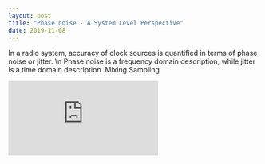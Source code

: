 ```yaml
---
layout: post
title: "Phase noise - A System Level Perspective"
date: 2019-11-08
---
```


In a radio system, accuracy of clock sources is quantified in terms of phase noise or jitter. \n
Phase noise is a frequency domain description, while jitter is a time domain description.
Mixing
Sampling

<embed src="https://radiohub.github.io/pdf/article_phase_noise_td_ver1.0.pdf" type="application/pdf" />


